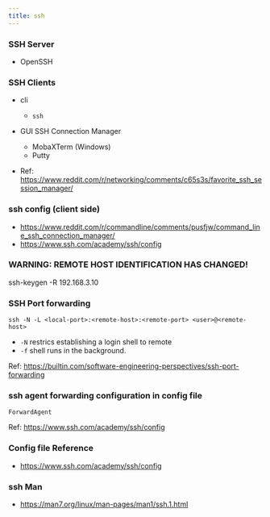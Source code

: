 ```yaml
---
title: ssh 
---
```


### SSH Server 

- OpenSSH


### SSH Clients

- cli
  - `ssh`
- GUI SSH Connection Manager
  - MobaXTerm (Windows)
  - Putty

- Ref: https://www.reddit.com/r/networking/comments/c65s3s/favorite_ssh_session_manager/

### ssh config (client side)

- https://www.reddit.com/r/commandline/comments/pusfjw/command_line_ssh_connection_manager/
- https://www.ssh.com/academy/ssh/config

### WARNING: REMOTE HOST IDENTIFICATION HAS CHANGED!

ssh-keygen -R 192.168.3.10

### SSH Port forwarding 

```
ssh -N -L <local-port>:<remote-host>:<remote-port> <user>@<remote-host>
```

- `-N` restrics establishing a login shell to remote 
- `-f` shell runs in the background. 

Ref: https://builtin.com/software-engineering-perspectives/ssh-port-forwarding

### ssh agent forwarding configuration in config file 

```
ForwardAgent
```

Ref: https://www.ssh.com/academy/ssh/config

### Config file Reference 

- https://www.ssh.com/academy/ssh/config

### ssh Man

- https://man7.org/linux/man-pages/man1/ssh.1.html